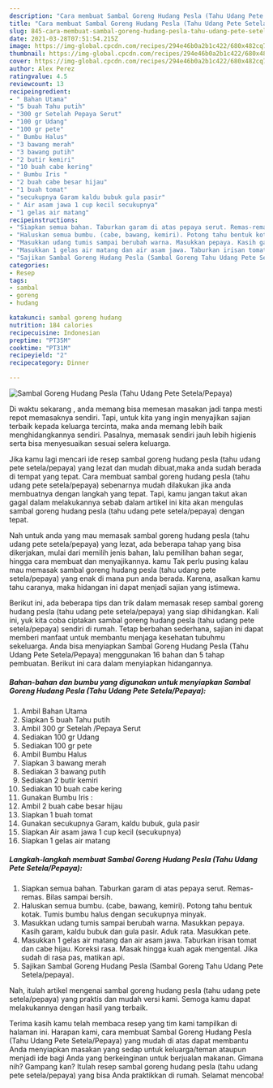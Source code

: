```yaml
---
description: "Cara membuat Sambal Goreng Hudang Pesla (Tahu Udang Pete Setela/Pepaya) yang lezat dan Mudah Dibuat"
title: "Cara membuat Sambal Goreng Hudang Pesla (Tahu Udang Pete Setela/Pepaya) yang lezat dan Mudah Dibuat"
slug: 845-cara-membuat-sambal-goreng-hudang-pesla-tahu-udang-pete-setela-pepaya-yang-lezat-dan-mudah-dibuat
date: 2021-03-28T07:51:54.215Z
image: https://img-global.cpcdn.com/recipes/294e46b0a2b1c422/680x482cq70/sambal-goreng-hudang-pesla-tahu-udang-pete-setelapepaya-foto-resep-utama.jpg
thumbnail: https://img-global.cpcdn.com/recipes/294e46b0a2b1c422/680x482cq70/sambal-goreng-hudang-pesla-tahu-udang-pete-setelapepaya-foto-resep-utama.jpg
cover: https://img-global.cpcdn.com/recipes/294e46b0a2b1c422/680x482cq70/sambal-goreng-hudang-pesla-tahu-udang-pete-setelapepaya-foto-resep-utama.jpg
author: Alex Perez
ratingvalue: 4.5
reviewcount: 13
recipeingredient:
- " Bahan Utama"
- "5 buah Tahu putih"
- "300 gr Setelah Pepaya Serut"
- "100 gr Udang"
- "100 gr pete"
- " Bumbu Halus"
- "3 bawang merah"
- "3 bawang putih"
- "2 butir kemiri"
- "10 buah cabe kering"
- " Bumbu Iris "
- "2 buah cabe besar hijau"
- "1 buah tomat"
- "secukupnya Garam kaldu bubuk gula pasir"
- " Air asam jawa 1 cup kecil secukupnya"
- "1 gelas air matang"
recipeinstructions:
- "Siapkan semua bahan. Taburkan garam di atas pepaya serut. Remas-remas. Bilas sampai bersih."
- "Haluskan semua bumbu. (cabe, bawang, kemiri). Potong tahu bentuk kotak. Tumis bumbu halus dengan secukupnya minyak."
- "Masukkan udang tumis sampai berubah warna. Masukkan pepaya. Kasih garam, kaldu bubuk dan gula pasir. Aduk rata. Masukkan pete."
- "Masukkan 1 gelas air matang dan air asam jawa. Taburkan irisan tomat dan cabe hijau. Koreksi rasa. Masak hingga kuah agak mengental. Jika sudah di rasa pas, matikan api."
- "Sajikan Sambal Goreng Hudang Pesla (Sambal Goreng Tahu Udang Pete Setela/pepaya)."
categories:
- Resep
tags:
- sambal
- goreng
- hudang

katakunci: sambal goreng hudang 
nutrition: 184 calories
recipecuisine: Indonesian
preptime: "PT35M"
cooktime: "PT31M"
recipeyield: "2"
recipecategory: Dinner

---
```



![Sambal Goreng Hudang Pesla (Tahu Udang Pete Setela/Pepaya)](https://img-global.cpcdn.com/recipes/294e46b0a2b1c422/680x482cq70/sambal-goreng-hudang-pesla-tahu-udang-pete-setelapepaya-foto-resep-utama.jpg)

Di waktu  sekarang , anda memang bisa memesan masakan jadi tanpa mesti repot memasaknya sendiri. Tapi, untuk kita yang ingin menyajikan sajian terbaik kepada keluarga tercinta, maka anda memang lebih baik menghidangkannya sendiri. Pasalnya, memasak sendiri jauh lebih higienis serta bisa menyesuaikan sesuai selera keluarga.

Jika kamu lagi mencari ide resep sambal goreng hudang pesla (tahu udang pete setela/pepaya) yang lezat dan mudah dibuat,maka anda sudah berada di tempat yang tepat. Cara membuat sambal goreng hudang pesla (tahu udang pete setela/pepaya)  sebenarnya mudah dilakukan jika anda membuatnya dengan langkah yang tepat. Tapi, kamu jangan takut akan gagal dalam melakukannya 
sebab dalam artikel ini kita akan mengulas sambal goreng hudang pesla (tahu udang pete setela/pepaya) dengan tepat.  



Nah untuk anda yang mau memasak sambal goreng hudang pesla (tahu udang pete setela/pepaya) yang lezat, ada beberapa tahap yang bisa dikerjakan, mulai dari memilih jenis bahan, lalu pemilihan bahan segar, hingga cara membuat dan menyajikannya. kamu Tak perlu pusing kalau mau memasak sambal goreng hudang pesla (tahu udang pete setela/pepaya) yang enak di mana pun anda berada. Karena, asalkan kamu  tahu caranya, maka hidangan ini dapat menjadi sajian yang istimewa.

Berikut ini, ada beberapa tips dan trik dalam memasak resep sambal goreng hudang pesla (tahu udang pete setela/pepaya) yang siap dihidangkan. Kali ini, yuk kita coba ciptakan sambal goreng hudang pesla (tahu udang pete setela/pepaya) sendiri di rumah. Tetap berbahan sederhana, sajian ini dapat memberi manfaat untuk membantu menjaga kesehatan tubuhmu sekeluarga. Anda bisa menyiapkan Sambal Goreng Hudang Pesla (Tahu Udang Pete Setela/Pepaya) menggunakan 16 bahan dan 5 tahap pembuatan. Berikut ini cara dalam menyiapkan hidangannya.

<!--inarticleads1-->

##### Bahan-bahan dan bumbu yang digunakan untuk menyiapkan Sambal Goreng Hudang Pesla (Tahu Udang Pete Setela/Pepaya):

1. Ambil  Bahan Utama
1. Siapkan 5 buah Tahu putih
1. Ambil 300 gr Setelah /Pepaya Serut
1. Sediakan 100 gr Udang
1. Sediakan 100 gr pete
1. Ambil  Bumbu Halus
1. Siapkan 3 bawang merah
1. Sediakan 3 bawang putih
1. Sediakan 2 butir kemiri
1. Sediakan 10 buah cabe kering
1. Gunakan  Bumbu Iris :
1. Ambil 2 buah cabe besar hijau
1. Siapkan 1 buah tomat
1. Gunakan secukupnya Garam, kaldu bubuk, gula pasir
1. Siapkan  Air asam jawa 1 cup kecil (secukupnya)
1. Siapkan 1 gelas air matang




<!--inarticleads2-->

##### Langkah-langkah membuat Sambal Goreng Hudang Pesla (Tahu Udang Pete Setela/Pepaya):

1. Siapkan semua bahan. Taburkan garam di atas pepaya serut. Remas-remas. Bilas sampai bersih.
1. Haluskan semua bumbu. (cabe, bawang, kemiri). Potong tahu bentuk kotak. Tumis bumbu halus dengan secukupnya minyak.
1. Masukkan udang tumis sampai berubah warna. Masukkan pepaya. Kasih garam, kaldu bubuk dan gula pasir. Aduk rata. Masukkan pete.
1. Masukkan 1 gelas air matang dan air asam jawa. Taburkan irisan tomat dan cabe hijau. Koreksi rasa. Masak hingga kuah agak mengental. Jika sudah di rasa pas, matikan api.
1. Sajikan Sambal Goreng Hudang Pesla (Sambal Goreng Tahu Udang Pete Setela/pepaya).




Nah, itulah artikel mengenai  sambal goreng hudang pesla (tahu udang pete setela/pepaya)  yang praktis dan mudah versi kami. Semoga kamu dapat melakukannya dengan hasil yang terbaik. 

Terima kasih kamu telah membaca resep yang tim kami tampilkan di halaman ini. Harapan kami, cara membuat  Sambal Goreng Hudang Pesla (Tahu Udang Pete Setela/Pepaya) yang mudah di atas dapat membantu Anda menyiapkan masakan yang sedap untuk keluarga/teman ataupun menjadi ide bagi Anda yang berkeinginan untuk berjualan makanan. Gimana nih? Gampang kan? Itulah resep sambal goreng hudang pesla (tahu udang pete setela/pepaya) yang bisa Anda praktikkan di rumah. Selamat mencoba!

